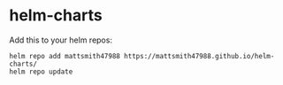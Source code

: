 # helm-charts

Add this to your helm repos:

```
helm repo add mattsmith47988 https://mattsmith47988.github.io/helm-charts/
helm repo update
```
